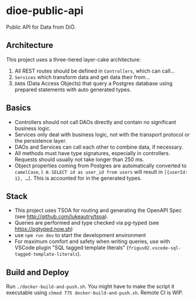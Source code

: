 # dioe-public-api

Public API for Data from DiÖ.

## Architecture

This project uses a three-tiered layer-cake architecture:

1. All REST routes should be defined in `Controllers`, which can call…
2. `Services` which transform data and get data their from…
3. `DAO`s (Data Access Objects) that query a Postgres database using prepared statements with auto generated types.

## Basics

- Controllers should not call DAOs directly and contain no significant business logic.
- Services only deal with business logic, not with the transport protocol or the persistence layer.
- DAOs and Services can call each other to combine data, if necessary.
- All methods must have type signatures, especially in controllers. Requests should usually not take longer than 250 ms.
- Object properties coming from Postgres are automatically converted to `camelCase`, I. e. `SELECT id as user_id from users` will result in `[{userId: 1}, …]`. This is accounted for in the generated types.

## Stack

- This project uses TSOA for routing and generating the OpenAPI Spec (see http://github.com/lukeautry/tsoa).
- Queries are performed and type checked via pg-typed (see https://pgtyped.now.sh)
- use `npm run dev` to start the development environment
- For maximum comfort and safety when writing queries, use with VSCode plugin "SQL tagged template literals" (`frigus02.vscode-sql-tagged-template-literals`).

## Build and Deploy

Run `./docker-build-and-push.sh`. You might have to make the script it executable using `chmod 775 docker-build-and-push.sh`. Remote CI is WIP.
